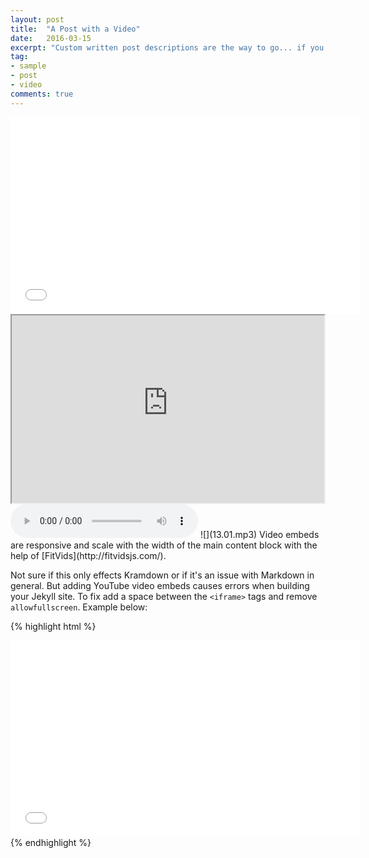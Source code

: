 ```yaml
---
layout: post
title:  "A Post with a Video"
date:   2016-03-15
excerpt: "Custom written post descriptions are the way to go... if you're not lazy."
tag:
- sample
- post
- video
comments: true
---
```

<iframe width="560" height="315" src="//www.youtube.com/embed/SU3kYxJmWuQ" frameborder="0"> </iframe>
<iframe width="500" height="300" src="http://cld2099web.audiovideoweb.com/va90web25003/companions/Foundations%20of%20Rock/13.01.mp3" allow="autoplay" id="audio"></iframe>


<audio controls="controls">
  <source type="audio/mp3" src="http://cld2099web.audiovideoweb.com/va90web25003/companions/Foundations%20of%20Rock/13.01.mp3"></source>
  <p>Your browser does not support the audio element.</p>
</audio>
![](13.01.mp3)
Video embeds are responsive and scale with the width of the main content block with the help of [FitVids](http://fitvidsjs.com/).

Not sure if this only effects Kramdown or if it's an issue with Markdown in general. But adding YouTube video embeds causes errors when building your Jekyll site. To fix add a space between the `<iframe>` tags and remove `allowfullscreen`. Example below:

{% highlight html %}
<iframe width="560" height="315" src="//www.youtube.com/embed/SU3kYxJmWuQ" frameborder="0"> </iframe>
{% endhighlight %}

